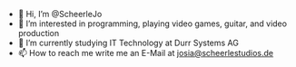 - 👋 Hi, I’m @ScheerleJo
- 👀 I’m interested in programming, playing video games, guitar, and video production
- 🌱 I’m currently studying IT Technology at Durr Systems AG 
- 📫 How to reach me write me an E-Mail at josia@scheerlestudios.de
<!---
ScheerleJo/ScheerleJo is a ✨ special ✨ repository because its `README.md` (this file) appears on your GitHub profile.
You can click the Preview link to take a look at your changes.
--->
